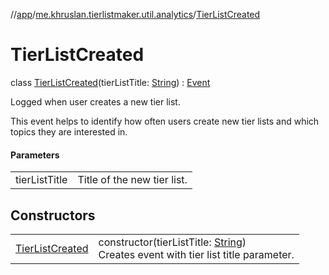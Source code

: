//[app](../../../index.md)/[me.khruslan.tierlistmaker.util.analytics](../index.md)/[TierListCreated](index.md)

# TierListCreated

class [TierListCreated](index.md)(tierListTitle: [String](https://kotlinlang.org/api/latest/jvm/stdlib/kotlin/-string/index.html)) : [Event](../-event/index.md)

Logged when user creates a new tier list.

This event helps to identify how often users create new tier lists and which topics they are interested in.

#### Parameters

| | |
|---|---|
| tierListTitle | Title of the new tier list. |

## Constructors

| | |
|---|---|
| [TierListCreated](-tier-list-created.md) | constructor(tierListTitle: [String](https://kotlinlang.org/api/latest/jvm/stdlib/kotlin/-string/index.html))<br>Creates event with tier list title parameter. |

